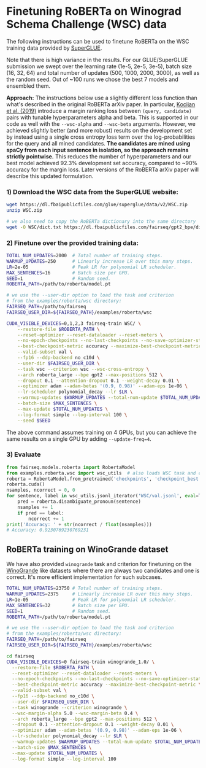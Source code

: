 # Finetuning RoBERTa on Winograd Schema Challenge (WSC) data

The following instructions can be used to finetune RoBERTa on the WSC training
data provided by [SuperGLUE](https://super.gluebenchmark.com/).

Note that there is high variance in the results. For our GLUE/SuperGLUE
submission we swept over the learning rate (1e-5, 2e-5, 3e-5), batch size (16,
32, 64) and total number of updates (500, 1000, 2000, 3000), as well as the
random seed. Out of ~100 runs we chose the best 7 models and ensembled them.

**Approach:** The instructions below use a slightly different loss function than
what's described in the original RoBERTa arXiv paper. In particular,
[Kocijan et al. (2019)](https://arxiv.org/abs/1905.06290) introduce a margin
ranking loss between `(query, candidate)` pairs with tunable hyperparameters
alpha and beta. This is supported in our code as well with the `--wsc-alpha` and
`--wsc-beta` arguments. However, we achieved slightly better (and more robust)
results on the development set by instead using a single cross entropy loss term
over the log-probabilities for the query and all mined candidates. **The
candidates are mined using spaCy from each input sentence in isolation, so the
approach remains strictly pointwise.** This reduces the number of
hyperparameters and our best model achieved 92.3% development set accuracy,
compared to ~90% accuracy for the margin loss. Later versions of the RoBERTa
arXiv paper will describe this updated formulation.

### 1) Download the WSC data from the SuperGLUE website:
```bash
wget https://dl.fbaipublicfiles.com/glue/superglue/data/v2/WSC.zip
unzip WSC.zip

# we also need to copy the RoBERTa dictionary into the same directory
wget -O WSC/dict.txt https://dl.fbaipublicfiles.com/fairseq/gpt2_bpe/dict.txt
```

### 2) Finetune over the provided training data:
```bash
TOTAL_NUM_UPDATES=2000  # Total number of training steps.
WARMUP_UPDATES=250      # Linearly increase LR over this many steps.
LR=2e-05                # Peak LR for polynomial LR scheduler.
MAX_SENTENCES=16        # Batch size per GPU.
SEED=1                  # Random seed.
ROBERTA_PATH=/path/to/roberta/model.pt

# we use the --user-dir option to load the task and criterion
# from the examples/roberta/wsc directory:
FAIRSEQ_PATH=/path/to/fairseq
FAIRSEQ_USER_DIR=${FAIRSEQ_PATH}/examples/roberta/wsc

CUDA_VISIBLE_DEVICES=0,1,2,3 fairseq-train WSC/ \
    --restore-file $ROBERTA_PATH \
    --reset-optimizer --reset-dataloader --reset-meters \
    --no-epoch-checkpoints --no-last-checkpoints --no-save-optimizer-state \
    --best-checkpoint-metric accuracy --maximize-best-checkpoint-metric \
    --valid-subset val \
    --fp16 --ddp-backend no_c10d \
    --user-dir $FAIRSEQ_USER_DIR \
    --task wsc --criterion wsc --wsc-cross-entropy \
    --arch roberta_large --bpe gpt2 --max-positions 512 \
    --dropout 0.1 --attention-dropout 0.1 --weight-decay 0.01 \
    --optimizer adam --adam-betas '(0.9, 0.98)' --adam-eps 1e-06 \
    --lr-scheduler polynomial_decay --lr $LR \
    --warmup-updates $WARMUP_UPDATES --total-num-update $TOTAL_NUM_UPDATES \
    --batch-size $MAX_SENTENCES \
    --max-update $TOTAL_NUM_UPDATES \
    --log-format simple --log-interval 100 \
    --seed $SEED
```

The above command assumes training on 4 GPUs, but you can achieve the same
results on a single GPU by adding `--update-freq=4`.

### 3) Evaluate
```python
from fairseq.models.roberta import RobertaModel
from examples.roberta.wsc import wsc_utils  # also loads WSC task and criterion
roberta = RobertaModel.from_pretrained('checkpoints', 'checkpoint_best.pt', 'WSC/')
roberta.cuda()
nsamples, ncorrect = 0, 0
for sentence, label in wsc_utils.jsonl_iterator('WSC/val.jsonl', eval=True):
    pred = roberta.disambiguate_pronoun(sentence)
    nsamples += 1
    if pred == label:
        ncorrect += 1
print('Accuracy: ' + str(ncorrect / float(nsamples)))
# Accuracy: 0.9230769230769231
```

## RoBERTa training on WinoGrande dataset
We have also provided `winogrande` task and criterion for finetuning on the
[WinoGrande](https://mosaic.allenai.org/projects/winogrande) like datasets
where there are always two candidates and one is correct.
It's more efficient implementation for such subcases.

```bash
TOTAL_NUM_UPDATES=23750 # Total number of training steps.
WARMUP_UPDATES=2375     # Linearly increase LR over this many steps.
LR=1e-05                # Peak LR for polynomial LR scheduler.
MAX_SENTENCES=32        # Batch size per GPU.
SEED=1                  # Random seed.
ROBERTA_PATH=/path/to/roberta/model.pt

# we use the --user-dir option to load the task and criterion
# from the examples/roberta/wsc directory:
FAIRSEQ_PATH=/path/to/fairseq
FAIRSEQ_USER_DIR=${FAIRSEQ_PATH}/examples/roberta/wsc

cd fairseq
CUDA_VISIBLE_DEVICES=0 fairseq-train winogrande_1.0/ \
  --restore-file $ROBERTA_PATH \
  --reset-optimizer --reset-dataloader --reset-meters \
  --no-epoch-checkpoints --no-last-checkpoints --no-save-optimizer-state \
  --best-checkpoint-metric accuracy --maximize-best-checkpoint-metric \
  --valid-subset val \
  --fp16 --ddp-backend no_c10d \
  --user-dir $FAIRSEQ_USER_DIR \
  --task winogrande --criterion winogrande \
  --wsc-margin-alpha 5.0 --wsc-margin-beta 0.4 \
  --arch roberta_large --bpe gpt2 --max-positions 512 \
  --dropout 0.1 --attention-dropout 0.1 --weight-decay 0.01 \
  --optimizer adam --adam-betas '(0.9, 0.98)' --adam-eps 1e-06 \
  --lr-scheduler polynomial_decay --lr $LR \
  --warmup-updates $WARMUP_UPDATES --total-num-update $TOTAL_NUM_UPDATES \
  --batch-size $MAX_SENTENCES \
  --max-update $TOTAL_NUM_UPDATES \
  --log-format simple --log-interval 100
```
